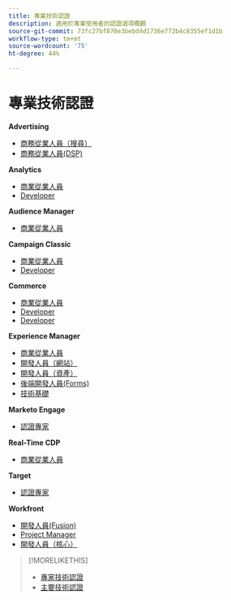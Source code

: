 ```yaml
---
title: 專業技術認證
description: 適用於專業使用者的認證選項概觀
source-git-commit: 73fc27bf870e3bebd4d1736e772b4c8355ef1d1b
workflow-type: tm+mt
source-wordcount: '75'
ht-degree: 44%

---
```


# 專業技術認證

**Advertising**

* [商務從業人員（搜尋）](/help/certifications/aac/aac-search-p-business.md) <!--AD0-E501-->
* [商務從業人員(DSP)](/help/certifications/aac/aac-dsp-p-business.md) <!--AD0-E502-->

**Analytics**

* [商業從業人員](/help/certifications/aa/aa-p-business.md) <!--AD0-E212-->
* [Developer](/help/certifications/aa/aa-p-developer.md) <!--AD0-E213-->


**Audience Manager**

* [商業從業人員](/help/certifications/aam/aam-p-business.md) <!--AD0-E458-->

**Campaign Classic**

* [商業從業人員](/help/certifications/acc/acc-p-business.md) <!--AD0-E329-->
* [Developer](/help/certifications/acc/acc-p-developer.md) <!--AD0-E331-->

**Commerce**

* [商業從業人員](/help/certifications/ac/ac-p-business.md) <!--AD0-E712-->
* [Developer](/help/certifications/ac/ac-p-developer.md) <!--AD0-E717-->
* [Developer](/help/certifications/ac/ac-p-fedeveloper.md) <!--AD0-E719-->

**Experience Manager**

* [商業從業人員](/help/certifications/aem/aem-p-business.md) <!--AD0-E126-->
* [開發人員（網站）](/help/certifications/aem/aem-sites-p-developer.md) <!--AD0-E123-->
* [開發人員（資產）](/help/certifications/aem/aem-assets-p-developer.md) <!--AD0-E129-->
* [後端開發人員(Forms)](/help/certifications/aem/aem-forms-p-bedeveloper.md) <!--AD0-E127-->
* [技術基礎](/help/certifications/aem/aem-p-foundations.md) <!--AD0-E132-->

**Marketo Engage**

* [認證專家](/help/certifications/ame/ame-p.md) <!--AD0-E555-->

**Real-Time CDP**

* [商業從業人員](/help/certifications/rtcdp/rtcdp-p-business.md) <!--AD0-E602-->

**Target**

* [認證專家](/help/certifications/at/at-p-business.md) <!--AD0-E408-->

**Workfront**

* [開發人員(Fusion)](/help/certifications/aw/aw-fusion-p-developer.md) <!--AD0-E902-->
* [Project Manager](/help/certifications/aw/aw-p-project-manager.md) <!--AD0-E903-->
* [開發人員（核心）](/help/certifications/aw/aw-core-p-developer.md) <!--AD0-E905-->

>[!MORELIKETHIS]
>
>* [專家技術認證](expert.md)
>* [主要技術認證](master.md)
